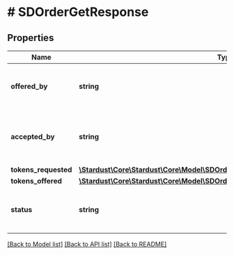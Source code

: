 # # SDOrderGetResponse

## Properties

Name | Type | Description | Notes
------------ | ------------- | ------------- | -------------
**offered_by** | **string** | The playerId who initiated the order |
**accepted_by** | **string** | The playerId who is being offered a order |
**tokens_requested** | [**\Stardust\Core\Stardust\Core\Model\SDOrderGetAllResponseTokensRequestedInner[]**](SDOrderGetAllResponseTokensRequestedInner.md) |  |
**tokens_offered** | [**\Stardust\Core\Stardust\Core\Model\SDOrderGetAllResponseTokensRequestedInner[]**](SDOrderGetAllResponseTokensRequestedInner.md) |  |
**status** | **string** | The status of the order [&#39;offer&#39;, &#39;accepted&#39;, &#39;cancelled&#39;] |

[[Back to Model list]](../../README.md#models) [[Back to API list]](../../README.md#endpoints) [[Back to README]](../../README.md)
